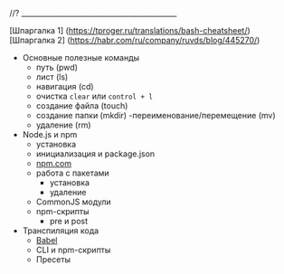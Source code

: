 //? ___________________________________________

[Шпаргалка 1] (https://tproger.ru/translations/bash-cheatsheet/)
[Шпаргалка 2] (https://habr.com/ru/company/ruvds/blog/445270/)

 - Основные полезные команды
    - путь (pwd)
    - лист (ls)
    - навигация (cd)
    - очистка `clear` или `control + l`
    - создание файла (touch)
    - создание папки (mkdir)
    -переименование/перемещение (mv)
    - удаление (rm)
 - Node.js и npm
    - установка
    - инициализация и package.json
    - [npm.com](https://npmjs.com/)
    - работа с пакетами
        - установка
        - удаление
    - CommonJS модули
    - npm-скрипты
        - pre и post
- Транспиляция кода
    - [Babel](https://babeljs.io/)
    - CLI и npm-скрипты
    - Пресеты